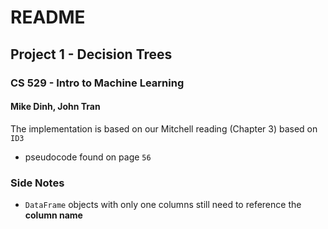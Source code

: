 # README
## Project 1 - Decision Trees
### CS 529 - Intro to Machine Learning
#### Mike Dinh, John Tran

The implementation is based on our Mitchell reading (Chapter 3) based on `ID3`

- pseudocode found on page `56`

### Side Notes

- `DataFrame` objects with only one columns still need to reference the **column name**

